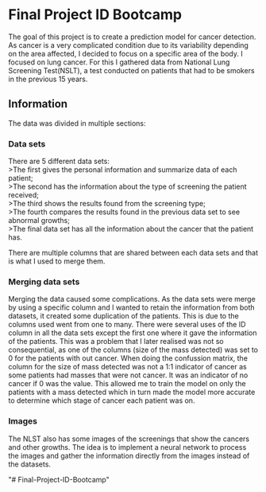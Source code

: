 # Final Project ID Bootcamp

The goal of this project is to create a prediction model for cancer detection.
As cancer is a very complicated condition due to its variability depending on the area affected, I decided to focus on a specific area of the body.
I focused on lung cancer. For this I gathered data from National Lung Screening Test(NSLT), a test conducted on patients that had to be smokers in the previous 15 years.

## Information 
  The data was divided in multiple sections:
### Data sets
  There are 5 different data sets:  
    >The first gives the personal information and summarize data of each patient;  
    >The second has the information about the type of screening the patient received;  
    >The third shows the results found from the screening type;  
    >The fourth compares the results found in the previous data set to see abnormal growths;  
    >The final data set has all the information about the cancer that the patient has.  

There are multiple columns that are shared between each data sets and that is what I used to merge them. 
### Merging data sets
Merging the data caused some complications.
As the data sets were merge by using a specific column and I wanted to retain the information from both datasets, it created some duplication of the patients.
This is due to the columns used went from one to many. There were several uses of the ID column in all the data sets except the first one where it gave the information of the patients. 
This was a problem that I later realised was not so consequential, as one of the columns (size of the mass detected) was set to 0 for the patients with out cancer. 
When doing the confussion matrix, the column for the size of mass detected was not a 1:1 indicator of cancer as some patients had masses that were not cancer. It was an indicator of no cancer if 0 was the value.
This allowed me to train the model on only the patients with a mass detected which in turn made the model more accurate to determine which stage of cancer each patient was on. 

### Images
  The NLST also has some images of the screenings that show the cancers and other growths.
  The idea is to implement a neural network to process the images and gather the information directly from the images instead of the datasets.

"# Final-Project-ID-Bootcamp" 
